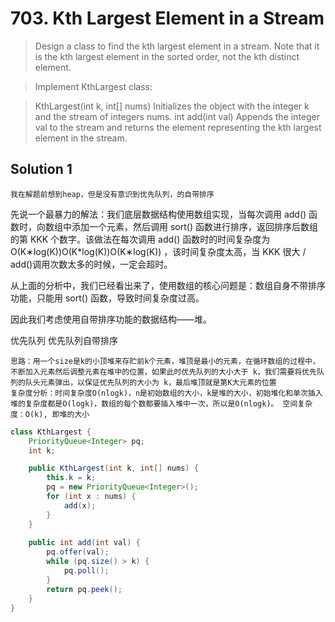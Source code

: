 # 703. Kth Largest Element in a Stream

>Design a class to find the kth largest element in a stream. Note that it is the kth largest element in the sorted order, not the kth distinct element.

>Implement KthLargest class:

>KthLargest(int k, int[] nums) Initializes the object with the integer k and the stream of integers nums.
int add(int val) Appends the integer val to the stream and returns the element representing the kth largest element in the stream.

## Solution 1
```
我在解题前想到heap，但是没有意识到优先队列，的自带排序
```

先说一个最暴力的解法：我们底层数据结构使用数组实现，当每次调用 add() 函数时，向数组中添加一个元素，然后调用 sort() 函数进行排序，返回排序后数组的第 KKK 个数字。该做法在每次调用 add() 函数时的时间复杂度为 O(K∗log(K))O(K*log(K))O(K∗log(K)) ，该时间复杂度太高，当 KKK 很大 / add()调用次数太多的时候，一定会超时。

从上面的分析中，我们已经看出来了，使用数组的核心问题是：数组自身不带排序功能，只能用 sort() 函数，导致时间复杂度过高。

因此我们考虑使用自带排序功能的数据结构——堆。


优先队列
优先队列自带排序
```
思路：用一个size是k的小顶堆来存贮前k个元素，堆顶是最小的元素，在循环数组的过程中，不断加入元素然后调整元素在堆中的位置，如果此时优先队列的大小大于 k，我们需要将优先队列的队头元素弹出，以保证优先队列的大小为 k，最后堆顶就是第K大元素的位置
复杂度分析：时间复杂度O(nlogk)，n是初始数组的大小，k是堆的大小，初始堆化和单次插入堆的复杂度都是O(logk)，数组的每个数都要插入堆中一次，所以是O(nlogk)。 空间复杂度：O(k), 即堆的大小
```
```java
class KthLargest {
    PriorityQueue<Integer> pq;
    int k;

    public KthLargest(int k, int[] nums) {
        this.k = k;
        pq = new PriorityQueue<Integer>();
        for (int x : nums) {
            add(x);
        }
    }
    
    public int add(int val) {
        pq.offer(val);
        while (pq.size() > k) {
            pq.poll();
        }
        return pq.peek();
    }
}
```